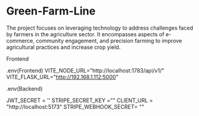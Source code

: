 # Green-Farm-Line

The project focuses on leveraging technology to address challenges faced by farmers in the agriculture sector. It encompasses aspects of e-commerce, community engagement, and precision farming to improve agricultural practices and increase crop yield.

Frontend

.env(Frontend)
VITE_NODE_URL="http://localhost:1783/api/v1/"
VITE_FLASK_URL="http://192.168.1.112:5000"

.env(Backend)

JWT_SECRET = ''
STRIPE_SECRET_KEY =""
CLIENT_URL = "http://localhost:5173"
STRIPE_WEBHOOK_SECRET= ""

